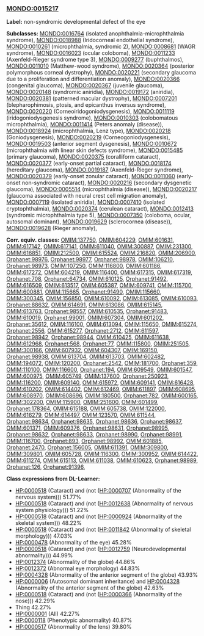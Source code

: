 
### [MONDO:0015217](http://purl.obolibrary.org/obo/MONDO_0015217)
**Label:** non-syndromic developmental defect of the eye

**Subclasses:** [MONDO:0016764](http://purl.obolibrary.org/obo/MONDO_0016764) (isolated anophthalmia-microphthalmia syndrome), [MONDO:0018988](http://purl.obolibrary.org/obo/MONDO_0018988) (Iridocorneal endothelial syndrome), [MONDO:0010261](http://purl.obolibrary.org/obo/MONDO_0010261) (microphthalmia, syndromic 2), [MONDO:0008681](http://purl.obolibrary.org/obo/MONDO_0008681) (WAGR syndrome), [MONDO:0016023](http://purl.obolibrary.org/obo/MONDO_0016023) (ocular coloboma), [MONDO:0011233](http://purl.obolibrary.org/obo/MONDO_0011233) (Axenfeld-Rieger syndrome type 3), [MONDO:0009277](http://purl.obolibrary.org/obo/MONDO_0009277) (buphthalmos), [MONDO:0011010](http://purl.obolibrary.org/obo/MONDO_0011010) (Matthew-wood syndrome), [MONDO:0020364](http://purl.obolibrary.org/obo/MONDO_0020364) (posterior polymorphous corneal dystrophy), [MONDO:0020221](http://purl.obolibrary.org/obo/MONDO_0020221) (secondary glaucoma due to a proliferation and differentiation anomaly), [MONDO:0020366](http://purl.obolibrary.org/obo/MONDO_0020366) (congenital glaucoma), [MONDO:0020367](http://purl.obolibrary.org/obo/MONDO_0020367) (juvenile glaucoma), [MONDO:0020148](http://purl.obolibrary.org/obo/MONDO_0020148) (syndromic aniridia), [MONDO:0019172](http://purl.obolibrary.org/obo/MONDO_0019172) (aniridia), [MONDO:0020381](http://purl.obolibrary.org/obo/MONDO_0020381) (patterned macular dystrophy), [MONDO:0007201](http://purl.obolibrary.org/obo/MONDO_0007201) (blepharophimosis, ptosis, and epicanthus inversus syndrome), [MONDO:0020220](http://purl.obolibrary.org/obo/MONDO_0020220) (Corneoiridogoniodysgenesis), [MONDO:0011119](http://purl.obolibrary.org/obo/MONDO_0011119) (iridogoniodysgenesis syndrome), [MONDO:0010303](http://purl.obolibrary.org/obo/MONDO_0010303) (colobomatous microphthalmia), [MONDO:0011414](http://purl.obolibrary.org/obo/MONDO_0011414) (Peters anomaly (disease)), [MONDO:0018924](http://purl.obolibrary.org/obo/MONDO_0018924) (microphthalmia, Lenz type), [MONDO:0020218](http://purl.obolibrary.org/obo/MONDO_0020218) (Goniodysgenesis), [MONDO:0020219](http://purl.obolibrary.org/obo/MONDO_0020219) (Corneogoniodysgenesis), [MONDO:0019503](http://purl.obolibrary.org/obo/MONDO_0019503) (anterior segment dysgenesis), [MONDO:0010672](http://purl.obolibrary.org/obo/MONDO_0010672) (microphthalmia with linear skin defects syndrome), [MONDO:0015485](http://purl.obolibrary.org/obo/MONDO_0015485) (primary glaucoma), [MONDO:0020375](http://purl.obolibrary.org/obo/MONDO_0020375) (coralliform cataract), [MONDO:0020377](http://purl.obolibrary.org/obo/MONDO_0020377) (early-onset partial cataract), [MONDO:0018174](http://purl.obolibrary.org/obo/MONDO_0018174) (hereditary glaucoma), [MONDO:0019187](http://purl.obolibrary.org/obo/MONDO_0019187) (Axenfeld-Rieger syndrome), [MONDO:0020379](http://purl.obolibrary.org/obo/MONDO_0020379) (early-onset zonular cataract), [MONDO:0011060](http://purl.obolibrary.org/obo/MONDO_0011060) (early-onset non-syndromic cataract), [MONDO:0020216](http://purl.obolibrary.org/obo/MONDO_0020216) (secondary dysgenetic glaucoma), [MONDO:0005514](http://purl.obolibrary.org/obo/MONDO_0005514) (microphthalmia (disease)), [MONDO:0020217](http://purl.obolibrary.org/obo/MONDO_0020217) (glaucoma associated with neural crest cell migration anomaly), [MONDO:0007119](http://purl.obolibrary.org/obo/MONDO_0007119) (isolated aniridia), [MONDO:0007410](http://purl.obolibrary.org/obo/MONDO_0007410) (isolated cryptophthalmia), [MONDO:0020374](http://purl.obolibrary.org/obo/MONDO_0020374) (cerulean cataract), [MONDO:0012413](http://purl.obolibrary.org/obo/MONDO_0012413) (syndromic microphthalmia type 5), [MONDO:0007350](http://purl.obolibrary.org/obo/MONDO_0007350) (coloboma, ocular, autosomal dominant), [MONDO:0019629](http://purl.obolibrary.org/obo/MONDO_0019629) (sclerocornea (disease)), [MONDO:0019628](http://purl.obolibrary.org/obo/MONDO_0019628) (Rieger anomaly), 

**Corr. equiv. classes:** [OMIM:137750](http://purl.obolibrary.org/obo/OMIM_137750), [OMIM:604229](http://purl.obolibrary.org/obo/OMIM_604229), [OMIM:601631](http://purl.obolibrary.org/obo/OMIM_601631), [OMIM:617142](http://purl.obolibrary.org/obo/OMIM_617142), [OMIM:617141](http://purl.obolibrary.org/obo/OMIM_617141), [OMIM:611040](http://purl.obolibrary.org/obo/OMIM_611040), [OMIM:300887](http://purl.obolibrary.org/obo/OMIM_300887), [OMIM:231300](http://purl.obolibrary.org/obo/OMIM_231300), [OMIM:616851](http://purl.obolibrary.org/obo/OMIM_616851), [OMIM:212500](http://purl.obolibrary.org/obo/OMIM_212500), [OMIM:615524](http://purl.obolibrary.org/obo/OMIM_615524), [OMIM:216820](http://purl.obolibrary.org/obo/OMIM_216820), [OMIM:206900](http://purl.obolibrary.org/obo/OMIM_206900), [Orphanet:98976](http://www.orpha.net/ORDO/Orphanet_98976), [Orphanet:98977](http://www.orpha.net/ORDO/Orphanet_98977), [Orphanet:98978](http://www.orpha.net/ORDO/Orphanet_98978), [OMIM:106210](http://purl.obolibrary.org/obo/OMIM_106210), [Orphanet:98973](http://www.orpha.net/ORDO/Orphanet_98973), [OMIM:107250](http://purl.obolibrary.org/obo/OMIM_107250), [OMIM:116800](http://purl.obolibrary.org/obo/OMIM_116800), [OMIM:601186](http://purl.obolibrary.org/obo/OMIM_601186), [OMIM:617272](http://purl.obolibrary.org/obo/OMIM_617272), [OMIM:604219](http://purl.obolibrary.org/obo/OMIM_604219), [OMIM:116400](http://purl.obolibrary.org/obo/OMIM_116400), [OMIM:617315](http://purl.obolibrary.org/obo/OMIM_617315), [OMIM:617319](http://purl.obolibrary.org/obo/OMIM_617319), [Orphanet:708](http://www.orpha.net/ORDO/Orphanet_708), [Orphanet:64734](http://www.orpha.net/ORDO/Orphanet_64734), [OMIM:610125](http://purl.obolibrary.org/obo/OMIM_610125), [Orphanet:91492](http://www.orpha.net/ORDO/Orphanet_91492), [OMIM:616509](http://purl.obolibrary.org/obo/OMIM_616509), [OMIM:613517](http://purl.obolibrary.org/obo/OMIM_613517), [OMIM:605387](http://purl.obolibrary.org/obo/OMIM_605387), [OMIM:609741](http://purl.obolibrary.org/obo/OMIM_609741), [OMIM:115700](http://purl.obolibrary.org/obo/OMIM_115700), [OMIM:600881](http://purl.obolibrary.org/obo/OMIM_600881), [OMIM:115665](http://purl.obolibrary.org/obo/OMIM_115665), [Orphanet:91490](http://www.orpha.net/ORDO/Orphanet_91490), [OMIM:115660](http://purl.obolibrary.org/obo/OMIM_115660), [OMIM:300345](http://purl.obolibrary.org/obo/OMIM_300345), [OMIM:156850](http://purl.obolibrary.org/obo/OMIM_156850), [OMIM:610092](http://purl.obolibrary.org/obo/OMIM_610092), [OMIM:613085](http://purl.obolibrary.org/obo/OMIM_613085), [OMIM:610093](http://purl.obolibrary.org/obo/OMIM_610093), [Orphanet:88632](http://www.orpha.net/ORDO/Orphanet_88632), [OMIM:614691](http://purl.obolibrary.org/obo/OMIM_614691), [OMIM:613086](http://purl.obolibrary.org/obo/OMIM_613086), [OMIM:615145](http://purl.obolibrary.org/obo/OMIM_615145), [OMIM:613763](http://purl.obolibrary.org/obo/OMIM_613763), [Orphanet:98557](http://www.orpha.net/ORDO/Orphanet_98557), [OMIM:610535](http://purl.obolibrary.org/obo/OMIM_610535), [Orphanet:91483](http://www.orpha.net/ORDO/Orphanet_91483), [OMIM:610019](http://purl.obolibrary.org/obo/OMIM_610019), [Orphanet:99001](http://www.orpha.net/ORDO/Orphanet_99001), [OMIM:607304](http://purl.obolibrary.org/obo/OMIM_607304), [OMIM:601202](http://purl.obolibrary.org/obo/OMIM_601202), [Orphanet:35612](http://www.orpha.net/ORDO/Orphanet_35612), [OMIM:116100](http://purl.obolibrary.org/obo/OMIM_116100), [OMIM:613094](http://purl.obolibrary.org/obo/OMIM_613094), [OMIM:115650](http://purl.obolibrary.org/obo/OMIM_115650), [OMIM:615274](http://purl.obolibrary.org/obo/OMIM_615274), [Orphanet:2556](http://www.orpha.net/ORDO/Orphanet_2556), [OMIM:615277](http://purl.obolibrary.org/obo/OMIM_615277), [Orphanet:2712](http://www.orpha.net/ORDO/Orphanet_2712), [OMIM:611597](http://purl.obolibrary.org/obo/OMIM_611597), [Orphanet:98942](http://www.orpha.net/ORDO/Orphanet_98942), [Orphanet:98944](http://www.orpha.net/ORDO/Orphanet_98944), [OMIM:610425](http://purl.obolibrary.org/obo/OMIM_610425), [OMIM:611638](http://purl.obolibrary.org/obo/OMIM_611638), [OMIM:612968](http://purl.obolibrary.org/obo/OMIM_612968), [Orphanet:568](http://www.orpha.net/ORDO/Orphanet_568), [Orphanet:77](http://www.orpha.net/ORDO/Orphanet_77), [OMIM:115800](http://purl.obolibrary.org/obo/OMIM_115800), [OMIM:251505](http://purl.obolibrary.org/obo/OMIM_251505), [OMIM:300166](http://purl.obolibrary.org/obo/OMIM_300166), [OMIM:607932](http://purl.obolibrary.org/obo/OMIM_607932), [OMIM:604307](http://purl.obolibrary.org/obo/OMIM_604307), [OMIM:169150](http://purl.obolibrary.org/obo/OMIM_169150), [Orphanet:98938](http://www.orpha.net/ORDO/Orphanet_98938), [OMIM:613704](http://purl.obolibrary.org/obo/OMIM_613704), [OMIM:613703](http://purl.obolibrary.org/obo/OMIM_613703), [OMIM:602482](http://purl.obolibrary.org/obo/OMIM_602482), [OMIM:194072](http://purl.obolibrary.org/obo/OMIM_194072), [OMIM:120200](http://purl.obolibrary.org/obo/OMIM_120200), [Orphanet:2542](http://www.orpha.net/ORDO/Orphanet_2542), [OMIM:181700](http://purl.obolibrary.org/obo/OMIM_181700), [Orphanet:359](http://www.orpha.net/ORDO/Orphanet_359), [OMIM:110100](http://purl.obolibrary.org/obo/OMIM_110100), [OMIM:116600](http://purl.obolibrary.org/obo/OMIM_116600), [Orphanet:194](http://www.orpha.net/ORDO/Orphanet_194), [OMIM:609549](http://purl.obolibrary.org/obo/OMIM_609549), [OMIM:601547](http://purl.obolibrary.org/obo/OMIM_601547), [OMIM:600975](http://purl.obolibrary.org/obo/OMIM_600975), [OMIM:605749](http://purl.obolibrary.org/obo/OMIM_605749), [OMIM:137600](http://purl.obolibrary.org/obo/OMIM_137600), [Orphanet:250923](http://www.orpha.net/ORDO/Orphanet_250923), [OMIM:116200](http://purl.obolibrary.org/obo/OMIM_116200), [OMIM:609140](http://purl.obolibrary.org/obo/OMIM_609140), [OMIM:615972](http://purl.obolibrary.org/obo/OMIM_615972), [OMIM:609141](http://purl.obolibrary.org/obo/OMIM_609141), [OMIM:616428](http://purl.obolibrary.org/obo/OMIM_616428), [OMIM:610202](http://purl.obolibrary.org/obo/OMIM_610202), [OMIM:614402](http://purl.obolibrary.org/obo/OMIM_614402), [OMIM:612469](http://purl.obolibrary.org/obo/OMIM_612469), [OMIM:611897](http://purl.obolibrary.org/obo/OMIM_611897), [OMIM:608695](http://purl.obolibrary.org/obo/OMIM_608695), [OMIM:608970](http://purl.obolibrary.org/obo/OMIM_608970), [OMIM:608696](http://purl.obolibrary.org/obo/OMIM_608696), [OMIM:180500](http://purl.obolibrary.org/obo/OMIM_180500), [Orphanet:782](http://www.orpha.net/ORDO/Orphanet_782), [OMIM:600165](http://purl.obolibrary.org/obo/OMIM_600165), [OMIM:302200](http://purl.obolibrary.org/obo/OMIM_302200), [OMIM:115900](http://purl.obolibrary.org/obo/OMIM_115900), [OMIM:251600](http://purl.obolibrary.org/obo/OMIM_251600), [OMIM:601499](http://purl.obolibrary.org/obo/OMIM_601499), [Orphanet:178364](http://www.orpha.net/ORDO/Orphanet_178364), [OMIM:615188](http://purl.obolibrary.org/obo/OMIM_615188), [OMIM:605738](http://purl.obolibrary.org/obo/OMIM_605738), [OMIM:122000](http://purl.obolibrary.org/obo/OMIM_122000), [OMIM:616279](http://purl.obolibrary.org/obo/OMIM_616279), [OMIM:614497](http://purl.obolibrary.org/obo/OMIM_614497), [OMIM:123570](http://purl.obolibrary.org/obo/OMIM_123570), [OMIM:611544](http://purl.obolibrary.org/obo/OMIM_611544), [Orphanet:98634](http://www.orpha.net/ORDO/Orphanet_98634), [Orphanet:98635](http://www.orpha.net/ORDO/Orphanet_98635), [Orphanet:98636](http://www.orpha.net/ORDO/Orphanet_98636), [Orphanet:98637](http://www.orpha.net/ORDO/Orphanet_98637), [OMIM:601371](http://purl.obolibrary.org/obo/OMIM_601371), [OMIM:609376](http://purl.obolibrary.org/obo/OMIM_609376), [Orphanet:98631](http://www.orpha.net/ORDO/Orphanet_98631), [Orphanet:98995](http://www.orpha.net/ORDO/Orphanet_98995), [Orphanet:98632](http://www.orpha.net/ORDO/Orphanet_98632), [Orphanet:98633](http://www.orpha.net/ORDO/Orphanet_98633), [Orphanet:98990](http://www.orpha.net/ORDO/Orphanet_98990), [Orphanet:98991](http://www.orpha.net/ORDO/Orphanet_98991), [OMIM:116700](http://purl.obolibrary.org/obo/OMIM_116700), [Orphanet:893](http://www.orpha.net/ORDO/Orphanet_893), [Orphanet:98992](http://www.orpha.net/ORDO/Orphanet_98992), [OMIM:601885](http://purl.obolibrary.org/obo/OMIM_601885), [Orphanet:2470](http://www.orpha.net/ORDO/Orphanet_2470), [Orphanet:156005](http://www.orpha.net/ORDO/Orphanet_156005), [OMIM:611391](http://purl.obolibrary.org/obo/OMIM_611391), [OMIM:309800](http://purl.obolibrary.org/obo/OMIM_309800), [OMIM:309801](http://purl.obolibrary.org/obo/OMIM_309801), [OMIM:605728](http://purl.obolibrary.org/obo/OMIM_605728), [OMIM:116300](http://purl.obolibrary.org/obo/OMIM_116300), [OMIM:300952](http://purl.obolibrary.org/obo/OMIM_300952), [OMIM:614422](http://purl.obolibrary.org/obo/OMIM_614422), [OMIM:611274](http://purl.obolibrary.org/obo/OMIM_611274), [OMIM:615113](http://purl.obolibrary.org/obo/OMIM_615113), [OMIM:611038](http://purl.obolibrary.org/obo/OMIM_611038), [OMIM:610623](http://purl.obolibrary.org/obo/OMIM_610623), [Orphanet:98989](http://www.orpha.net/ORDO/Orphanet_98989), [Orphanet:126](http://www.orpha.net/ORDO/Orphanet_126), [Orphanet:91396](http://www.orpha.net/ORDO/Orphanet_91396), 

**Class expressions from DL-Learner:**

- [HP:0000518](http://purl.obolibrary.org/obo/HP_0000518) (Cataract) and (not ([HP:0000707](http://purl.obolibrary.org/obo/HP_0000707) (Abnormality of the nervous system))) 51.77%
- [HP:0000518](http://purl.obolibrary.org/obo/HP_0000518) (Cataract) and (not ([HP:0012638](http://purl.obolibrary.org/obo/HP_0012638) (Abnormality of nervous system physiology))) 51.22%
- [HP:0000518](http://purl.obolibrary.org/obo/HP_0000518) (Cataract) and (not ([HP:0000924](http://purl.obolibrary.org/obo/HP_0000924) (Abnormality of the skeletal system))) 48.22%
- [HP:0000518](http://purl.obolibrary.org/obo/HP_0000518) (Cataract) and (not ([HP:0011842](http://purl.obolibrary.org/obo/HP_0011842) (Abnormality of skeletal morphology))) 47.03%
- [HP:0000478](http://purl.obolibrary.org/obo/HP_0000478) (Abnormality of the eye) 45.28%
- [HP:0000518](http://purl.obolibrary.org/obo/HP_0000518) (Cataract) and (not ([HP:0012759](http://purl.obolibrary.org/obo/HP_0012759) (Neurodevelopmental abnormality))) 44.99%
- [HP:0012374](http://purl.obolibrary.org/obo/HP_0012374) (Abnormality of the globe) 44.86%
- [HP:0012372](http://purl.obolibrary.org/obo/HP_0012372) (Abnormal eye morphology) 44.83%
- [HP:0004328](http://purl.obolibrary.org/obo/HP_0004328) (Abnormality of the anterior segment of the globe) 43.93%
- [HP:0000006](http://purl.obolibrary.org/obo/HP_0000006) (Autosomal dominant inheritance) and [HP:0004328](http://purl.obolibrary.org/obo/HP_0004328) (Abnormality of the anterior segment of the globe) 42.63%
- [HP:0000518](http://purl.obolibrary.org/obo/HP_0000518) (Cataract) and (not ([HP:0000366](http://purl.obolibrary.org/obo/HP_0000366) (Abnormality of the nose))) 42.29%
- Thing 42.27%
- [HP:0000001](http://purl.obolibrary.org/obo/HP_0000001) (All) 42.27%
- [HP:0000118](http://purl.obolibrary.org/obo/HP_0000118) (Phenotypic abnormality) 40.87%
- [HP:0000517](http://purl.obolibrary.org/obo/HP_0000517) (Abnormality of the lens) 39.80%


